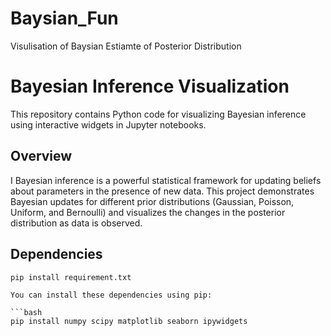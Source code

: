 # Baysian_Fun
Visulisation of Baysian Estiamte of Posterior Distribution


# Bayesian Inference Visualization

This repository contains Python code for visualizing Bayesian inference using interactive widgets in Jupyter notebooks.

## Overview

 I Bayesian inference is a powerful statistical framework for updating beliefs about parameters in the presence of new data. This project demonstrates Bayesian updates for different prior distributions (Gaussian, Poisson, Uniform, and Bernoulli) and visualizes the changes in the posterior distribution as data is observed.

## Dependencies

```bahs
pip install requirement.txt

You can install these dependencies using pip:

```bash
pip install numpy scipy matplotlib seaborn ipywidgets

